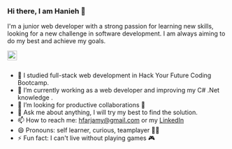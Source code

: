 ### Hi there, I am Hanieh 👋

I'm a junior web developer with a strong passion for learning new skills, looking for a new challenge in software development. 
I am always aiming to do my best and achieve my goals. 

<a href="https://www.linkedin.com/in/haniehfarjami/" rel="nofollow" target="_blank">
  <img align="left" alt="Hanieh LinkdeIN" width="22px" src="https://raw.githubusercontent.com/peterthehan/peterthehan/master/assets/linkedin.svg" style="max-width:100%;">
</a>
<br>
<br>

- 🔭 I studied full-stack web development in Hack Your Future Coding Bootcamp.
- 🌱 I’m currently working as a web developer and improving my C# .Net knowledge .
- 🤔 I’m looking for productive collaborations 🤝
- 💬 Ask me about anything, I will try my best to find the solution.
- 📫 How to reach me: hfarjamy@gmail.com or my <a href="https://www.linkedin.com/in/haniehfarjami/" rel="nofollow" target="_blank" >LinkedIn</a>
- 😄 Pronouns: self learner, curious, teamplayer 🙋‍♀️
- ⚡ Fun fact: I can't live without playing games :video_game:
